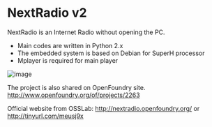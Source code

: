 NextRadio v2
=============

NextRadio is an Internet Radio without opening the PC.
* Main codes are written in Python 2.x
* The embedded system is based on Debian for SuperH processor
* Mplayer is required for main player

![image](https://copy.com/thumbs_public/nTHT0gELSGYGVg8r/NextRadio-Inside.jpg?size=1024)

The project is also shared on OpenFoundry site. http://www.openfoundry.org/of/projects/2263

Official website from OSSLab: http://nextradio.openfoundry.org/ or http://tinyurl.com/meusj9x
